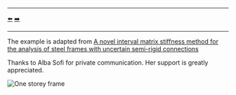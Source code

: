 ***
[⬅️](../008/README.md "Previous example")
[➡️](../010/README.md "Next example")
***

The example is adapted from [A novel interval matrix stiffness method for the analysis of steel frames with uncertain semi-rigid connections](https://doi.org/10.1016/j.advengsoft.2024.103629)

Thanks to Alba Sofi for private communication. Her support is greatly appreciated.

![One storey frame](one_storey_frame.png "One-storey frame with semi-rigid beam-to-column connections")
